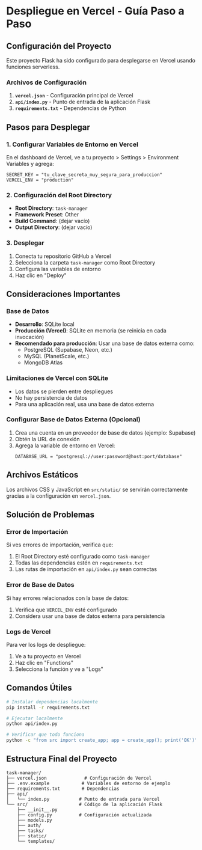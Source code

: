 # Despliegue en Vercel - Guía Paso a Paso

## Configuración del Proyecto

Este proyecto Flask ha sido configurado para desplegarse en Vercel usando funciones serverless.

### Archivos de Configuración

1. **`vercel.json`** - Configuración principal de Vercel
2. **`api/index.py`** - Punto de entrada de la aplicación Flask
3. **`requirements.txt`** - Dependencias de Python

## Pasos para Desplegar

### 1. Configurar Variables de Entorno en Vercel

En el dashboard de Vercel, ve a tu proyecto > Settings > Environment Variables y agrega:

```
SECRET_KEY = "tu_clave_secreta_muy_segura_para_produccion"
VERCEL_ENV = "production"
```

### 2. Configuración del Root Directory

- **Root Directory**: `task-manager`
- **Framework Preset**: Other
- **Build Command**: (dejar vacío)
- **Output Directory**: (dejar vacío)

### 3. Desplegar

1. Conecta tu repositorio GitHub a Vercel
2. Selecciona la carpeta `task-manager` como Root Directory
3. Configura las variables de entorno
4. Haz clic en "Deploy"

## Consideraciones Importantes

### Base de Datos

- **Desarrollo**: SQLite local
- **Producción (Vercel)**: SQLite en memoria (se reinicia en cada invocación)
- **Recomendado para producción**: Usar una base de datos externa como:
  - PostgreSQL (Supabase, Neon, etc.)
  - MySQL (PlanetScale, etc.)
  - MongoDB Atlas

### Limitaciones de Vercel con SQLite

- Los datos se pierden entre despliegues
- No hay persistencia de datos
- Para una aplicación real, usa una base de datos externa

### Configurar Base de Datos Externa (Opcional)

1. Crea una cuenta en un proveedor de base de datos (ejemplo: Supabase)
2. Obtén la URL de conexión
3. Agrega la variable de entorno en Vercel:
   ```
   DATABASE_URL = "postgresql://user:password@host:port/database"
   ```

## Archivos Estáticos

Los archivos CSS y JavaScript en `src/static/` se servirán correctamente gracias a la configuración en `vercel.json`.

## Solución de Problemas

### Error de Importación

Si ves errores de importación, verifica que:
1. El Root Directory esté configurado como `task-manager`
2. Todas las dependencias estén en `requirements.txt`
3. Las rutas de importación en `api/index.py` sean correctas

### Error de Base de Datos

Si hay errores relacionados con la base de datos:
1. Verifica que `VERCEL_ENV` esté configurado
2. Considera usar una base de datos externa para persistencia

### Logs de Vercel

Para ver los logs de despliegue:
1. Ve a tu proyecto en Vercel
2. Haz clic en "Functions"
3. Selecciona la función y ve a "Logs"

## Comandos Útiles

```bash
# Instalar dependencias localmente
pip install -r requirements.txt

# Ejecutar localmente
python api/index.py

# Verificar que todo funciona
python -c "from src import create_app; app = create_app(); print('OK')"
```

## Estructura Final del Proyecto

```
task-manager/
├── vercel.json              # Configuración de Vercel
├── .env.example            # Variables de entorno de ejemplo
├── requirements.txt        # Dependencias
├── api/
│   └── index.py           # Punto de entrada para Vercel
└── src/                   # Código de la aplicación Flask
    ├── __init__.py
    ├── config.py          # Configuración actualizada
    ├── models.py
    ├── auth/
    ├── tasks/
    ├── static/
    └── templates/
```